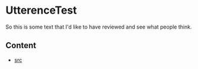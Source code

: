 # UtterenceTest

So this is some text that I'd like to have reviewed and see what people think.

## Content

* [src](src)